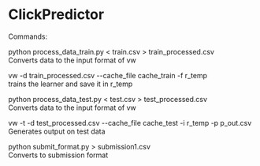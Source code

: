 # ClickPredictor

Commands:

python process_data_train.py < train.csv > train_processed.csv      
Converts data to the input format of vw


vw -d train_processed.csv --cache_file cache_train -f r_temp     
trains the learner and save it in r_temp


python process_data_test.py < test.csv > test_processed.csv      
Converts data to the input format of vw


vw -t -d test_processed.csv --cache_file cache_test -i r_temp -p p_out.csv    
Generates output on test data


python submit_format.py > submission1.csv                        
Converts to submission format

